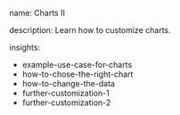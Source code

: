 name: Charts II

description: Learn how to customize charts.

insights:
  - example-use-case-for-charts
  - how-to-chose-the-right-chart
  - how-to-change-the-data
  - further-customization-1
  - further-customization-2